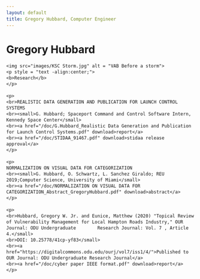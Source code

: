 ```yaml
---
layout: default
title: Gregory Hubbard, Computer Engineer
---
```

<div class="blurb">
	<h1>Gregory Hubbard</h1>
	<p>
	</p>
	
	<img src="images/KSC Storm.jpg" alt = "VAB Before a storm">
	<p style = "text -align:center;">
	<b>Research</b>
	</p>
		
	<p>
	<br>REALISTIC DATA GENERATION AND PUBLICATION FOR LAUNCH CONTROL SYSTEMS
	<br><small>G. Hubbard; Spaceport Command and Control Software Intern, Kennedy Space Center</small>
	<br><a href="/doc/G.Hubbard_Realistic Data Generation and Publication for Launch Control Systems.pdf" download>report</a>
	<br><a href="/doc/STIDAA_91467.pdf" download>stidaa release approval</a>
	</p>	
	
	<p>
	NORMALIZATION ON VISUAL DATA FOR CATEGORIZATION
	<br><small>G. Hubbard, O. Schwartz, L. Sanchez Giraldo; REU 2019;Computer Science, University of Miami</small>
	<br><a href="/doc/NORMALIZATION ON VISUAL DATA FOR CATEGORIZATION_Abstract_GregoryHubbard.pdf" download>abstract</a>
	</p>
	
	<p>
	<br>Hubbard, Gregory W. Jr. and Eunice, Matthew (2020) "Topical Review of Vulnerability Management for Local Hampton Roads Industry," OUR Journal: ODU Undergraduate 		Research Journal: Vol. 7 , Article 4.</small>
	<br>DOI: 10.25778/41cp-yf83</small>
	<br><a href="https://digitalcommons.odu.edu/ourj/vol7/iss1/4/">Published to OUR Journal: ODU Undergraduate Research Journal</a>
	<br><a href="/doc/cyber paper IEEE format.pdf" download>report</a>
	</p>
	


	
</div><!-- /.blurb -->
